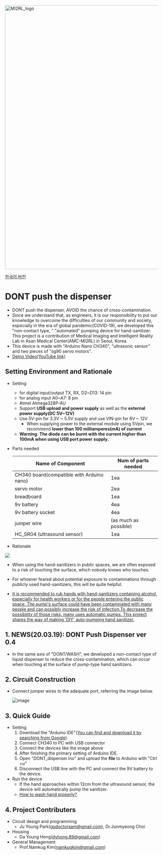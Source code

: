 ```markdown

```

<img width="871" alt="MI2RL_logo" src="https://user-images.githubusercontent.com/55417425/77146652-e4a44700-6ace-11ea-9e69-3d38b3f35392.png"><br>



[한국어 버전](https://github.com/mi2rl/DONT_dispenser)

# DONT push the dispenser
* DONT push the dispenser, AVOID the chance of cross-contamination. 
* Since we understand that, as engineers, it is our responsibility to put our knowledge to overcome the difficulties of our community and society, especially in the era of global pandemic(COVID-19), we developed this "non-contact type, " "automated" pumping device for hand-sanitizer. This project is a contribution of Medical Imaging and Intelligent Reality Lab in Asan Medical Center(AMC-MI2RL) in Seoul, Korea.
* This device is made with "Arduino Nano CH340",  "ultrasonic sensor" and two pieces of "sg90 servo motors".
* [Demo Video(YouTube link)](https://youtu.be/2AqtVSnK7Oo)



## Setting Environment and  Rationale

* Setting

  - for digital input/output TX, RX, D2~D13: 14 pin  
  - for analog input A0~A7: 8 pin  
  - Atmel Atmega328P-AU 
  - Support **USB upload and power supply** as well as  the **external power supply(DC 5V~12V)**
  - Use 5V-pin for 3.3V ~ 5.5V supply and use VIN-pin for 6V ~ 12V
    - When supplying power to the external module using 5Vpin, we recommend **lower than 100 milliamperes(mA) of current**
  - **Warning**:  **The diode can be burnt with the current higher than 100mA when using USB port power supply.**
  
* Parts needed

  | Name of Component                          |     Num of parts needed        |
  | ----------------------------------------- | --------------------- |
  | CH340 board(compatible with Arduino nano) | 1ea                   |
  | servo motor                               | 2ea                   |
  | breadboard                               | 1ea                   |
  | 9v battery                                | 4ea                   |
  | 9v battery socket                         | 4ea                   |
  | jumper wire                               | (as much as possible) |
  | HC_SR04 (ultrasound sensor)               | 1ea                   |
  

  
* Rationale 


![](https://user-images.githubusercontent.com/42925197/77137204-4903de00-6ab0-11ea-937e-0cba5ad5ad16.png)
  * When using the hand-sanitizers in public spaces, we are often exposed to a risk of touching the surface, which nobody knows who touches.
  * For whoever feared about potential exposure to contaminations through publicly used hand-sanitizers, this will be quite helpful.



  * <u> It is recommended to rub hands with hand-sanitizers containing alcohol, especially for health workers or for the people entering the public space. The pump's surface could have been contaminated with many people and can possibly increase the risk of infection.To decrease the possibility of those risks, many uses automatic pumps. This project shares the way of making 'DIY' auto-pumping hand sanitizer.  </u>
 



## 1. NEWS(20.03.19): DONT Push Dispenser ver 0.4

* In the same axis of "DONT/WASH", we developed a non-contact type of liquid dispenser to reduce the cross-contamination, which can occur when touching at the surface of pump-type hand sanitizers.



## 2. Circuit Construction

* Connect jumper wires  to the adequate port, referring the image below.

  ![image](https://user-images.githubusercontent.com/55417425/77146927-8b88e300-6acf-11ea-9d17-d67da54c015c.png)

## 3. Quick Guide

* Setting
  1. Download the "Arduino IDE"([You can find and download it by searching from Google](https://www.arduino.cc/en/main/OldSoftwareReleases)). 
  2. Connect CH340 to PC with USB connector
  3. Connect the devices like the image above
  4. After finishing  the primary setting of Arduino IDE.
  5. Open "DONT_dispenser.ino" and upload the **file** to Arduino with "Ctrl +u"  
  6. Disconnect the USB line with the PC and connect the 9V battery to the device.
* Run the device
  * If the hand approaches within 12cm from the ultrasound sensor, the device will automatically pump the sanitizer.
  * [How to wash hand properly?](https://www.youtube.com/watch?v=4O0zkBQTgvI)


## 4. Project Contributers
 * Circuit design and programming
    * Ju Young Park(godoctorsam@gmail.com), Dr.Junmyeong Choi
 * Housing
    * Da Young Hong(dyhong.89@gmail.com)
 *  General Management
    * Prof.Namkug Kim(namkugkim@gmail.com)
 
